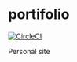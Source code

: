 # portifolio
[![CircleCI](https://circleci.com/gh/e3duardo/portfolio.svg?style=svg)](https://circleci.com/gh/e3duardo/portfolio)

Personal site

